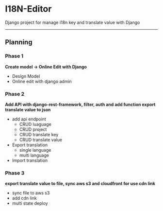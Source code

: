 # I18N-Editor

Django project for manage i18n key and translate value with Django 

----------
## Planning

### Phase 1
**Create model -> Online Edit with Django**
 - Design Model
 - Online edit with django admin

### Phase 2
**Add API with django-rest-framework, filter, auth and add function export translate value to json**
 - add api endpoint
   - CRUD luaguage
   - CRUD project
   - CRUD translate key
   - CRUD translate value
 - Export translation
   - single language
   - multi language
 - Import translation

### Phase 3
**export translate value to file, sync aws s3 and cloudfront for use cdn link**
 - sync file to aws s3
 - add cdn link
 - multi state deploy